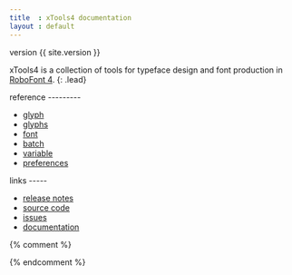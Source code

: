 ```yaml
---
title  : xTools4 documentation
layout : default
---
```


<span class='badge bg-secondary'>version {{ site.version }}</span>

xTools4 is a collection of tools for typeface design and font production in [RoboFont 4].
{: .lead}

[RoboFont 4]: http://robofont.com/

<div class='row'>

<div class='col' markdown='1'>
reference
---------

- [glyph](glyph)
- [glyphs](glyphs)
- [font](font)
- [batch](batch)
- [variable](variable)
- [preferences](preferences)
</div>

<div class='col' markdown='1'>
links
-----

- [release notes](changelog)
- [source code](http://github.com/gferreira/xTools4)
- [issues](http://github.com/gferreira/xTools4/issues)
- [documentation](http://gferreira.github.io/xTools4)
 </div>

</div>

{% comment %}
<script>
var imgs = [
  'xTools4_1.png',
  'xTools4_2.png',
  'xTools4_3.png',
  'xTools4_4.png',
  'xTools4_5.png',
];
var imgPath = "{{ 'images/index/' | relative_url }}" + imgs[Math.floor(Math.random() * imgs.length)];
document.write('<img class="img-fluid" src=' + imgPath + '/>')
</script>
{% endcomment %}
